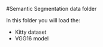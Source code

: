 #Semantic Segmentation data folder

In this folder you will load the:

  - Kitty dataset
  - VGG16 model

